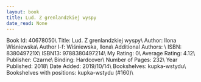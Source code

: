 ```yaml
---
layout: book
title: Lud. Z grenlandzkiej wyspy
date_read: None
---
```


Book Id: 40678050\ 
Title: Lud. Z grenlandzkiej wyspy\ 
Author: Ilona Wiśniewska\ 
Author l-f: Wiśniewska, Ilona\ 
Additional Authors: \ 
ISBN: 838049721X\ 
ISBN13: 9788380497214\ 
My Rating: 0\ 
Average Rating: 4.12\ 
Publisher: Czarne\ 
Binding: Hardcover\ 
Number of Pages: 232\ 
Year Published: 2018\ 
Date Added: 2019/10/14\ 
Bookshelves: kupka-wstydu\ 
Bookshelves with positions: kupka-wstydu (#160)\ 

